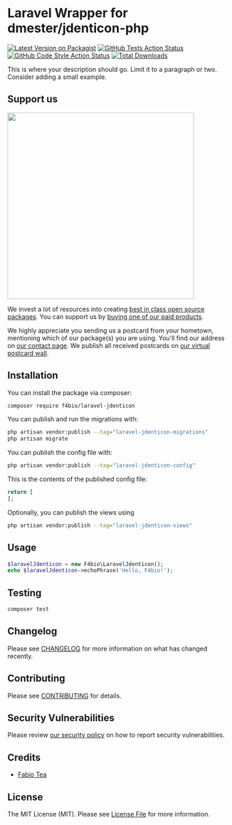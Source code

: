 # Laravel Wrapper for dmester/jdenticon-php

[![Latest Version on Packagist](https://img.shields.io/packagist/v/f4bio/laravel-jdenticon.svg?style=flat-square)](https://packagist.org/packages/f4bio/laravel-jdenticon)
[![GitHub Tests Action Status](https://img.shields.io/github/workflow/status/f4bio/laravel-jdenticon/run-tests?label=tests)](https://github.com/f4bio/laravel-jdenticon/actions?query=workflow%3Arun-tests+branch%3Amain)
[![GitHub Code Style Action Status](https://img.shields.io/github/workflow/status/f4bio/laravel-jdenticon/Fix%20PHP%20code%20style%20issues?label=code%20style)](https://github.com/f4bio/laravel-jdenticon/actions?query=workflow%3A"Fix+PHP+code+style+issues"+branch%3Amain)
[![Total Downloads](https://img.shields.io/packagist/dt/f4bio/laravel-jdenticon.svg?style=flat-square)](https://packagist.org/packages/f4bio/laravel-jdenticon)

This is where your description should go. Limit it to a paragraph or two. Consider adding a small example.

## Support us

[<img src="https://github-ads.s3.eu-central-1.amazonaws.com/laravel-jdenticon.jpg?t=1" width="419px" />](https://spatie.be/github-ad-click/laravel-jdenticon)

We invest a lot of resources into creating [best in class open source packages](https://spatie.be/open-source). You can support us by [buying one of our paid products](https://spatie.be/open-source/support-us).

We highly appreciate you sending us a postcard from your hometown, mentioning which of our package(s) you are using. You'll find our address on [our contact page](https://spatie.be/about-us). We publish all received postcards on [our virtual postcard wall](https://spatie.be/open-source/postcards).

## Installation

You can install the package via composer:

```bash
composer require f4bio/laravel-jdenticon
```

You can publish and run the migrations with:

```bash
php artisan vendor:publish --tag="laravel-jdenticon-migrations"
php artisan migrate
```

You can publish the config file with:

```bash
php artisan vendor:publish --tag="laravel-jdenticon-config"
```

This is the contents of the published config file:

```php
return [
];
```

Optionally, you can publish the views using

```bash
php artisan vendor:publish --tag="laravel-jdenticon-views"
```

## Usage

```php
$laravelJdenticon = new F4bio\LaravelJdenticon();
echo $laravelJdenticon->echoPhrase('Hello, F4bio!');
```

## Testing

```bash
composer test
```

## Changelog

Please see [CHANGELOG](CHANGELOG.md) for more information on what has changed recently.

## Contributing

Please see [CONTRIBUTING](CONTRIBUTING.md) for details.

## Security Vulnerabilities

Please review [our security policy](security_policy.md) on how to report security vulnerabilities.

## Credits

- [Fabio Tea](https://github.com/f4bio)

## License

The MIT License (MIT). Please see [License File](LICENSE.md) for more information.
